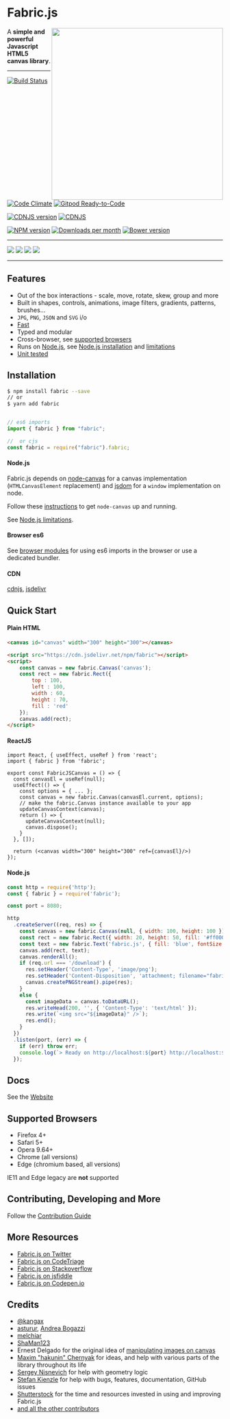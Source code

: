 # Fabric.js

<a href="http://fabricjs.com/kitchensink" target="_blank"><img align="right" src="/lib/screenshot.png" style="width:400px"></a>



A **simple and powerful Javascript HTML5 canvas library**.

---

<!-- build/coverage status, climate -->
[![Build Status](https://secure.travis-ci.org/fabricjs/fabric.js.svg?branch=master)](http://travis-ci.org/#!/fabricjs/fabric.js)
[![Code Climate](https://d3s6mut3hikguw.cloudfront.net/github/kangax/fabric.js/badges/gpa.svg)](https://codeclimate.com/github/kangax/fabric.js)
[![Gitpod Ready-to-Code](https://img.shields.io/badge/Gitpod-Ready--to--Code-blue?logo=gitpod)](https://gitpod.io/#https://github.com/fabricjs/fabric.js)


<!-- npm, bower, CDNJS versions, downloads -->
[![CDNJS version](https://img.shields.io/cdnjs/v/fabric.js.svg)](https://cdnjs.com/libraries/fabric.js)
[![CDNJS](https://data.jsdelivr.com/v1/package/npm/fabric/badge)](https://www.jsdelivr.com/package/npm/fabric)

[![NPM version](https://badge.fury.io/js/fabric.svg)](http://badge.fury.io/js/fabric)
[![Downloads per month](https://img.shields.io/npm/dm/fabric.svg)](https://www.npmjs.org/package/fabric)
[![Bower version](https://badge.fury.io/bo/fabric.svg)](http://badge.fury.io/bo/fabric)

---

[![](https://img.shields.io/static/v1?label=Sponsor%20asturur&message=%E2%9D%A4&logo=GitHub&color=%23fe8e86)](https://github.com/sponsors/asturur)
[![](https://img.shields.io/static/v1?label=Sponsor%20melchiar&message=%E2%9D%A4&logo=GitHub&color=%23fe8e86)](https://github.com/sponsors/melchiar)
[![](https://img.shields.io/static/v1?label=Sponsor%20ShaMan123&message=%E2%9D%A4&logo=GitHub&color=%23fe8e86)](https://github.com/sponsors/ShaMan123)
[![](https://img.shields.io/static/v1?label=Patreon&message=%F0%9F%91%8D&logo=Patreon&color=blueviolet)](https://www.patreon.com/fabricJS)

-----

## Features 
- Out of the box interactions - scale, move, rotate, skew, group and more
- Built in shapes, controls, animations, image filters, gradients, patterns, brushes...
- `JPG`, `PNG`, `JSON` and `SVG` i/o
- [Fast](https://github.com/fabricjs/fabric.js/wiki/Focus-on-speed)
- Typed and modular
- Cross-browser, see [supported browsers](#supported-browsers)
- Runs on [Node.js](http://nodejs.org/), see [Node.js installation](#nodejs) and [limitations](https://github.com/fabricjs/fabric.js/wiki/Fabric-limitations-in-node.js)
- [Unit tested](/CONTRIBUTING.md#-testing)


## Installation

```bash
$ npm install fabric --save
// or
$ yarn add fabric
```

```js

// es6 imports
import { fabric } from "fabric";

//  or cjs
const fabric = require("fabric").fabric;

```

#### Node.js

Fabric.js depends on [node-canvas](https://github.com/Automattic/node-canvas) for a canvas implementation (`HTMLCanvasElement` replacement) and [jsdom](https://github.com/jsdom/jsdom) for a `window` implementation on node.

Follow these [instructions](https://github.com/Automattic/node-canvas#compiling) to get `node-canvas` up and running.

See [Node.js limitations](https://github.com/fabricjs/fabric.js/wiki/Fabric-limitations-in-node.js).

#### Browser es6

See [browser modules](https://developer.mozilla.org/en-US/docs/Web/JavaScript/Guide/Modules) for using es6 imports in the browser or use a dedicated bundler.

#### CDN

[cdnjs](https://cdnjs.com/libraries/fabric.js), [jsdelivr](https://www.jsdelivr.com/package/npm/fabric)

## Quick Start

#### Plain HTML

```html
<canvas id="canvas" width="300" height="300"></canvas>

<script src="https://cdn.jsdelivr.net/npm/fabric"></script>
<script>
    const canvas = new fabric.Canvas('canvas');
    const rect = new fabric.Rect({
        top : 100,
        left : 100,
        width : 60,
        height : 70,
        fill : 'red'
    });
    canvas.add(rect);
</script>
```

#### ReactJS

```tsx
import React, { useEffect, useRef } from 'react';
import { fabric } from 'fabric';

export const FabricJSCanvas = () => {
  const canvasEl = useRef(null);
  useEffect(() => {
    const options = { ... };
    const canvas = new fabric.Canvas(canvasEl.current, options);
    // make the fabric.Canvas instance available to your app
    updateCanvasContext(canvas);
    return () => {
      updateCanvasContext(null);
      canvas.dispose();
    }
  }, []);
  
  return (<canvas width="300" height="300" ref={canvasEl}/>)
});

```

#### Node.js

```js
const http = require('http');
const { fabric } = require('fabric');

const port = 8080;

http
  .createServer((req, res) => {
    const canvas = new fabric.Canvas(null, { width: 100, height: 100 });
    const rect = new fabric.Rect({ width: 20, height: 50, fill: '#ff0000' });
    const text = new fabric.Text('fabric.js', { fill: 'blue', fontSize: 24 });
    canvas.add(rect, text);
    canvas.renderAll();
    if (req.url === '/download') {
      res.setHeader('Content-Type', 'image/png');
      res.setHeader('Content-Disposition', 'attachment; filename="fabric.png"');
      canvas.createPNGStream().pipe(res);
    }
    else {
      const imageData = canvas.toDataURL();
      res.writeHead(200, '', { 'Content-Type': 'text/html' });
      res.write(`<img src="${imageData}" />`);
      res.end();
    }
  })
  .listen(port, (err) => {
    if (err) throw err;
    console.log(`> Ready on http://localhost:${port} http://localhost:${port}/download`);
  });
```

## Docs

See the [Website](http://fabricjs.com/)

## Supported Browsers

- Firefox 4+
- Safari 5+
- Opera 9.64+
- Chrome (all versions)
- Edge (chromium based, all versions)

IE11 and Edge legacy are **not** supported


## Contributing, Developing and More

Follow the [Contribution Guide](/CONTRIBUTING.md)


## More Resources

- [Fabric.js on Twitter](https://twitter.com/fabricjs)
- [Fabric.js on CodeTriage](https://www.codetriage.com/kangax/fabric.js)
- [Fabric.js on Stackoverflow](https://stackoverflow.com/questions/tagged/fabricjs)
- [Fabric.js on jsfiddle](https://jsfiddle.net/user/fabricjs/fiddles/)
- [Fabric.js on Codepen.io](https://codepen.io/tag/fabricjs)


## Credits

- [@kangax](https://twitter.com/kangax)
- [asturur](https://github.com/asturur), [Andrea Bogazzi](https://twitter.com/AndreaBogazzi)
- [melchiar](https://github.com/melchiar)
- [ShaMan123](https://github.com/ShaMan123)
- Ernest Delgado for the original idea of [manipulating images on canvas](http://www.ernestdelgado.com/archive/canvas/)
- [Maxim "hakunin" Chernyak](http://twitter.com/hakunin) for ideas, and help with various parts of the library throughout its life
- [Sergey Nisnevich](http://nisnya.com) for help with geometry logic
- [Stefan Kienzle](https://twitter.com/kienzle_s) for help with bugs, features, documentation, GitHub issues
- [Shutterstock](http://www.shutterstock.com/jobs) for the time and resources invested in using and improving Fabric.js
- [and all the other contributors](https://github.com/fabricjs/fabric.js/graphs/contributors)

